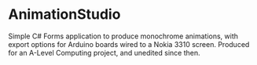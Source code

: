 # AnimationStudio
Simple C# Forms application to produce monochrome animations, with export options for Arduino boards wired to a Nokia 3310 screen.
Produced for an A-Level Computing project, and unedited since then.
